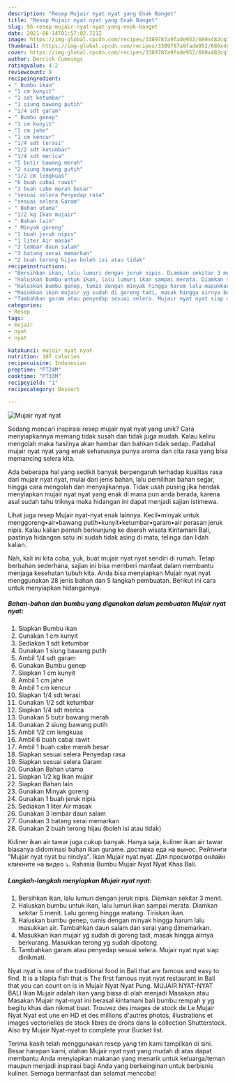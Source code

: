 ```yaml
---
description: "Resep Mujair nyat nyat yang Enak Banget"
title: "Resep Mujair nyat nyat yang Enak Banget"
slug: 96-resep-mujair-nyat-nyat-yang-enak-banget
date: 2021-06-14T01:57:02.721Z
image: https://img-global.cpcdn.com/recipes/3389787a9fade952/680x482cq70/mujair-nyat-nyat-foto-resep-utama.jpg
thumbnail: https://img-global.cpcdn.com/recipes/3389787a9fade952/680x482cq70/mujair-nyat-nyat-foto-resep-utama.jpg
cover: https://img-global.cpcdn.com/recipes/3389787a9fade952/680x482cq70/mujair-nyat-nyat-foto-resep-utama.jpg
author: Derrick Cummings
ratingvalue: 4.2
reviewcount: 9
recipeingredient:
- " Bumbu ikan"
- "1 cm kunyit"
- "1 sdt ketumbar"
- "1 siung bawang putih"
- "1/4 sdt garam"
- " Bumbu genep"
- "1 cm kunyit"
- "1 cm jahe"
- "1 cm kencur"
- "1/4 sdt terasi"
- "1/2 sdt ketumbar"
- "1/4 sdt merica"
- "5 butir bawang merah"
- "2 siung bawang putih"
- "1/2 cm lengkuas"
- "6 buah cabai rawit"
- "1 buah cabe merah besar"
- "sesuai selera Penyedap rasa"
- "sesuai selera Garam"
- " Bahan utama"
- "1/2 kg Ikan mujair"
- " Bahan lain"
- " Minyak goreng"
- "1 buah jeruk nipis"
- "1 liter Air masak"
- "3 lembar daun salam"
- "3 batang serai memarkan"
- "2 buah terong hijau boleh isi atau tidak"
recipeinstructions:
- "Bersihkan ikan, lalu lumuri dengan jeruk nipis. Diamkan sekitar 3 menit."
- "Haluskan bumbu untuk ikan, lalu lumuri ikan sampai merata. Diamkan sekitar 5 menit. Lalu goreng hingga matang. Tiriskan ikan."
- "Haluskan bumbu genep, tumis dengan minyak hingga harum lalu masukkan air. Tambahkan daun salam dan serai yang dimemarkan."
- "Masukkan ikan mujair yg sudah di goreng tadi, masak hingga airnya berkurang. Masukkan terong yg sudah dipotong."
- "Tambahkan garam atau penyedap sesuai selera. Mujair nyat nyat siap dinikmati."
categories:
- Resep
tags:
- mujair
- nyat
- nyat

katakunci: mujair nyat nyat 
nutrition: 107 calories
recipecuisine: Indonesian
preptime: "PT24M"
cooktime: "PT33M"
recipeyield: "1"
recipecategory: Dessert

---
```



![Mujair nyat nyat](https://img-global.cpcdn.com/recipes/3389787a9fade952/680x482cq70/mujair-nyat-nyat-foto-resep-utama.jpg)

Sedang mencari inspirasi resep mujair nyat nyat yang unik? Cara menyiapkannya memang tidak susah dan tidak juga mudah. Kalau keliru mengolah maka hasilnya akan hambar dan bahkan tidak sedap. Padahal mujair nyat nyat yang enak seharusnya punya aroma dan cita rasa yang bisa memancing selera kita.

Ada beberapa hal yang sedikit banyak berpengaruh terhadap kualitas rasa dari mujair nyat nyat, mulai dari jenis bahan, lalu pemilihan bahan segar, hingga cara mengolah dan menyajikannya. Tidak usah pusing jika hendak menyiapkan mujair nyat nyat yang enak di mana pun anda berada, karena asal sudah tahu triknya maka hidangan ini dapat menjadi sajian istimewa.

Lihat juga resep Mujair nyat-nyat enak lainnya. Kecil•minyak untuk menggoreng•air•bawang putih•kunyit•ketumbar•garam•air perasan jeruk nipis. Kalau kalian pernah berkunjung ke daerah wisata Kintamani Bali, pastinya hidangan satu ini sudah tidak asing di mata, telinga dan lidah kalian.


Nah, kali ini kita coba, yuk, buat mujair nyat nyat sendiri di rumah. Tetap berbahan sederhana, sajian ini bisa memberi manfaat dalam membantu menjaga kesehatan tubuh kita. Anda bisa menyiapkan Mujair nyat nyat menggunakan 28 jenis bahan dan 5 langkah pembuatan. Berikut ini cara untuk menyiapkan hidangannya.

<!--inarticleads1-->

##### Bahan-bahan dan bumbu yang digunakan dalam pembuatan Mujair nyat nyat:

1. Siapkan  Bumbu ikan
1. Gunakan 1 cm kunyit
1. Sediakan 1 sdt ketumbar
1. Gunakan 1 siung bawang putih
1. Ambil 1/4 sdt garam
1. Gunakan  Bumbu genep
1. Siapkan 1 cm kunyit
1. Ambil 1 cm jahe
1. Ambil 1 cm kencur
1. Siapkan 1/4 sdt terasi
1. Gunakan 1/2 sdt ketumbar
1. Siapkan 1/4 sdt merica
1. Gunakan 5 butir bawang merah
1. Gunakan 2 siung bawang putih
1. Ambil 1/2 cm lengkuas
1. Ambil 6 buah cabai rawit
1. Ambil 1 buah cabe merah besar
1. Siapkan sesuai selera Penyedap rasa
1. Siapkan sesuai selera Garam
1. Gunakan  Bahan utama
1. Siapkan 1/2 kg Ikan mujair
1. Siapkan  Bahan lain
1. Gunakan  Minyak goreng
1. Gunakan 1 buah jeruk nipis
1. Sediakan 1 liter Air masak
1. Gunakan 3 lembar daun salam
1. Gunakan 3 batang serai memarkan
1. Gunakan 2 buah terong hijau (boleh isi atau tidak)


Kuliner ikan air tawar juga cukup banyak. Hanya saja, kuliner ikan air tawar biasanya didominasi bahan ikan gurame. доставка еда на вынос. Рейтинги &#34;Mujair nyat nyat bu nindya&#34;. Ikan Mujair nyat nyat. Для просмотра онлайн кликните на видео ⤵. Rahasia Bumbu Mujair Nyat Nyat Khas Bali. 

<!--inarticleads2-->

##### Langkah-langkah menyiapkan Mujair nyat nyat:

1. Bersihkan ikan, lalu lumuri dengan jeruk nipis. Diamkan sekitar 3 menit.
1. Haluskan bumbu untuk ikan, lalu lumuri ikan sampai merata. Diamkan sekitar 5 menit. Lalu goreng hingga matang. Tiriskan ikan.
1. Haluskan bumbu genep, tumis dengan minyak hingga harum lalu masukkan air. Tambahkan daun salam dan serai yang dimemarkan.
1. Masukkan ikan mujair yg sudah di goreng tadi, masak hingga airnya berkurang. Masukkan terong yg sudah dipotong.
1. Tambahkan garam atau penyedap sesuai selera. Mujair nyat nyat siap dinikmati.


Nyat nyat is one of the traditional food in Bali that are famous and easy to find. It is a tilapia fish that is The first famous nyat nyat restaurant in Bali that you can count on is in Mujair Nyat Nyat Pung. MUJAIR NYAT-NYAT BALI Ikan Mujair adalah ikan yang biasa di olah menjadi Masakan atau Masakan Mujair nyat-nyat ini berasal kintamani bali bumbu rempah y yg begitu khas dan nikmat buat. Trouvez des images de stock de Le Mujair Nyat Nyat est une en HD et des millions d&#39;autres photos, illustrations et images vectorielles de stock libres de droits dans la collection Shutterstock. Also try Mujair Nyat-nyat to complete your Bucket list. 

Terima kasih telah menggunakan resep yang tim kami tampilkan di sini. Besar harapan kami, olahan Mujair nyat nyat yang mudah di atas dapat membantu Anda menyiapkan makanan yang menarik untuk keluarga/teman maupun menjadi inspirasi bagi Anda yang berkeinginan untuk berbisnis kuliner. Semoga bermanfaat dan selamat mencoba!
